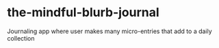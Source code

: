 # the-mindful-blurb-journal
Journaling app where user makes many micro-entries that add to a daily collection
